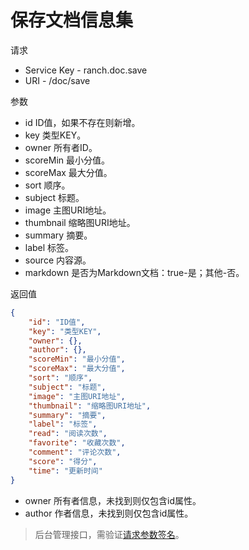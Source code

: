 # 保存文档信息集

请求
- Service Key - ranch.doc.save
- URI - /doc/save

参数
- id ID值，如果不存在则新增。
- key 类型KEY。
- owner 所有者ID。
- scoreMin 最小分值。
- scoreMax 最大分值。
- sort 顺序。
- subject 标题。
- image 主图URI地址。
- thumbnail 缩略图URI地址。
- summary 摘要。
- label 标签。
- source 内容源。
- markdown 是否为Markdown文档：true-是；其他-否。

返回值
```json
{
    "id": "ID值",
    "key": "类型KEY",
    "owner": {},
    "author": {},
    "scoreMin": "最小分值",
    "scoreMax": "最大分值",
    "sort": "顺序",
    "subject": "标题",
    "image": "主图URI地址",
    "thumbnail": "缩略图URI地址",
    "summary": "摘要",
    "label": "标签",
    "read": "阅读次数",
    "favorite": "收藏次数",
    "comment": "评论次数",
    "score": "得分",
    "time": "更新时间"
}
```

- owner 所有者信息，未找到则仅包含id属性。
- author 作者信息，未找到则仅包含id属性。

> 后台管理接口，需验证[请求参数签名](https://github.com/heisedebaise/tephra/blob/master/tephra-ctrl/doc/sign.md)。
